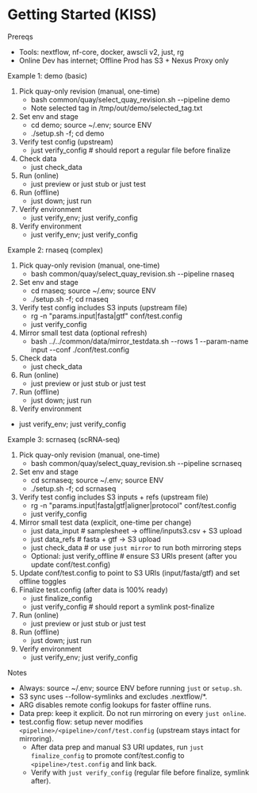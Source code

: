 # Getting Started (KISS)

Prereqs
- Tools: nextflow, nf-core, docker, awscli v2, just, rg
- Online Dev has internet; Offline Prod has S3 + Nexus Proxy only

Example 1: demo (basic)
1) Pick quay-only revision (manual, one-time)
   - bash common/quay/select_quay_revision.sh --pipeline demo
   - Note selected tag in /tmp/out/demo/selected_tag.txt
2) Set env and stage
   - cd demo; source ~/.env; source ENV
   - ./setup.sh -f; cd demo
3) Verify test config (upstream)
   - just verify_config   # should report a regular file before finalize
4) Check data
   - just check_data
5) Run (online)
   - just preview  or  just stub  or  just test
6) Run (offline)
   - just down; just run
8) Verify environment
   - just verify_env; just verify_config
7) Verify environment
   - just verify_env; just verify_config

Example 2: rnaseq (complex)
1) Pick quay-only revision (manual, one-time)
   - bash common/quay/select_quay_revision.sh --pipeline rnaseq
2) Set env and stage
   - cd rnaseq; source ~/.env; source ENV
   - ./setup.sh -f; cd rnaseq
3) Verify test config includes S3 inputs (upstream file)
   - rg -n "params\.input|fasta|gtf" conf/test.config
   - just verify_config
4) Mirror small test data (optional refresh)
   - bash ../../common/data/mirror_testdata.sh --rows 1 --param-name input --conf ./conf/test.config
5) Check data
   - just check_data
6) Run (online)
   - just preview  or  just stub  or  just test
7) Run (offline)
   - just down; just run
7) Verify environment
- just verify_env; just verify_config

Example 3: scrnaseq (scRNA-seq)
1) Pick quay-only revision (manual, one-time)
   - bash common/quay/select_quay_revision.sh --pipeline scrnaseq
2) Set env and stage
   - cd scrnaseq; source ~/.env; source ENV
   - ./setup.sh -f; cd scrnaseq
3) Verify test config includes S3 inputs + refs (upstream file)
   - rg -n "params\.input|fasta|gtf|aligner|protocol" conf/test.config
   - just verify_config
4) Mirror small test data (explicit, one-time per change)
   - just data_input      # samplesheet -> offline/inputs3.csv + S3 upload
   - just data_refs       # fasta + gtf -> S3 upload
   - just check_data      # or use `just mirror` to run both mirroring steps
   - Optional: just verify_offline  # ensure S3 URIs present (after you update conf/test.config)
5) Update conf/test.config to point to S3 URIs (input/fasta/gtf) and set offline toggles
6) Finalize test.config (after data is 100% ready)
   - just finalize_config
   - just verify_config   # should report a symlink post-finalize
7) Run (online)
   - just preview  or  just stub  or  just test
8) Run (offline)
   - just down; just run
9) Verify environment
   - just verify_env; just verify_config

 Notes
 - Always: source ~/.env; source ENV before running `just` or `setup.sh`.
 - S3 sync uses --follow-symlinks and excludes .nextflow/*.
 - ARG disables remote config lookups for faster offline runs.
 - Data prep: keep it explicit. Do not run mirroring on every `just online`.
 - test.config flow: setup never modifies `<pipeline>/<pipeline>/conf/test.config` (upstream stays intact for mirroring).
   - After data prep and manual S3 URI updates, run `just finalize_config` to promote conf/test.config to `<pipeline>/test.config` and link back.
   - Verify with `just verify_config` (regular file before finalize, symlink after).
